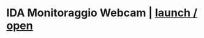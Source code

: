 # IDA Monitoraggio Webcam | [launch / open](http://ccristiano22/ida-inclusive-digital-assistant/prototipi/IDAwebcam) 
